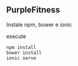 PurpleFitness
-----------------------------

Instale npm, bower e ionic

execute

    npm install
    bower install
    ionic serve